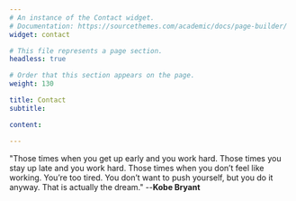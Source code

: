 ```yaml
---
# An instance of the Contact widget.
# Documentation: https://sourcethemes.com/academic/docs/page-builder/
widget: contact

# This file represents a page section.
headless: true

# Order that this section appears on the page.
weight: 130

title: Contact
subtitle: 

content:

---
```

"Those times when you get up early and you work hard. Those times you stay up late and you work hard. Those times when you don’t feel like working. You’re too tired. You don’t want to push yourself, but you do it anyway. That is actually the dream." --**Kobe Bryant**
